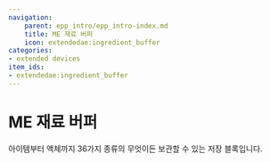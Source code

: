 ```yaml
---
navigation:
    parent: epp_intro/epp_intro-index.md
    title: ME 재료 버퍼
    icon: extendedae:ingredient_buffer
categories:
- extended devices
item_ids:
- extendedae:ingredient_buffer
---
```


# ME 재료 버퍼

<BlockImage id="extendedae:ingredient_buffer" scale="8"></BlockImage>

아이템부터 액체까지 36가지 종류의 무엇이든 보관할 수 있는 저장 블록입니다.

